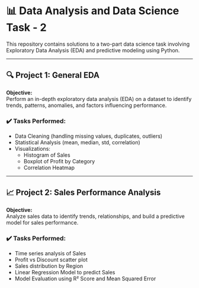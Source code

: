 # 📊 Data Analysis and Data Science Task - 2

This repository contains solutions to a two-part data science task involving Exploratory Data Analysis (EDA) and predictive modeling using Python.

---

## 🔍 Project 1: General EDA

**Objective:**  
Perform an in-depth exploratory data analysis (EDA) on a dataset to identify trends, patterns, anomalies, and factors influencing performance.

### ✔️ Tasks Performed:
- Data Cleaning (handling missing values, duplicates, outliers)
- Statistical Analysis (mean, median, std, correlation)
- Visualizations:
  - Histogram of Sales
  - Boxplot of Profit by Category
  - Correlation Heatmap

---

## 📈 Project 2: Sales Performance Analysis

**Objective:**  
Analyze sales data to identify trends, relationships, and build a predictive model for sales performance.

### ✔️ Tasks Performed:
- Time series analysis of Sales
- Profit vs Discount scatter plot
- Sales distribution by Region
- Linear Regression Model to predict Sales
- Model Evaluation using R² Score and Mean Squared Error

